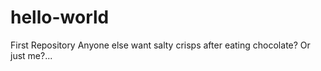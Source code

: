 # hello-world
First Repository
Anyone else want salty crisps after eating chocolate?
Or just me?...
